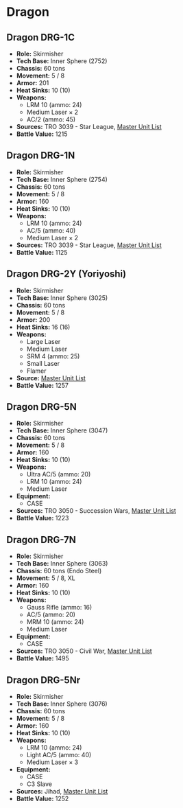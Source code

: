 # Dragon
## Dragon DRG-1C
- **Role:** Skirmisher
- **Tech Base:** Inner Sphere (2752)
- **Chassis:** 60 tons
- **Movement:** 5 / 8
- **Armor:** 201
- **Heat Sinks:** 10 (10)
- **Weapons:**
  - LRM 10 (ammo: 24)
  - Medium Laser × 2
  - AC/2 (ammo: 45)
- **Sources:** TRO 3039 - Star League, [Master Unit List](http://masterunitlist.info/Unit/Details/908/dragon-drg-1c)
- **Battle Value:** 1215

## Dragon DRG-1N
- **Role:** Skirmisher
- **Tech Base:** Inner Sphere (2754)
- **Chassis:** 60 tons
- **Movement:** 5 / 8
- **Armor:** 160
- **Heat Sinks:** 10 (10)
- **Weapons:**
  - LRM 10 (ammo: 24)
  - AC/5 (ammo: 40)
  - Medium Laser × 2
- **Sources:** TRO 3039 - Star League, [Master Unit List](http://masterunitlist.info/Unit/Details/909/dragon-drg-1n)
- **Battle Value:** 1125

## Dragon DRG-2Y (Yoriyoshi)
- **Role:** Skirmisher
- **Tech Base:** Inner Sphere (3025)
- **Chassis:** 60 tons
- **Movement:** 5 / 8
- **Armor:** 200
- **Heat Sinks:** 16 (16)
- **Weapons:**
  - Large Laser
  - Medium Laser
  - SRM 4 (ammo: 25)
  - Small Laser
  - Flamer
- **Source:** [Master Unit List](http://masterunitlist.info/Unit/Details/910/dragon-drg-2y-yoriyoshi)
- **Battle Value:** 1257

## Dragon DRG-5N
- **Role:** Skirmisher
- **Tech Base:** Inner Sphere (3047)
- **Chassis:** 60 tons
- **Movement:** 5 / 8
- **Armor:** 160
- **Heat Sinks:** 10 (10)
- **Weapons:**
  - Ultra AC/5 (ammo: 20)
  - LRM 10 (ammo: 24)
  - Medium Laser
- **Equipment:**
  - CASE
- **Sources:** TRO 3050 - Succession Wars, [Master Unit List](http://masterunitlist.info/Unit/Details/911/dragon-drg-5n)
- **Battle Value:** 1223

## Dragon DRG-7N
- **Role:** Skirmisher
- **Tech Base:** Inner Sphere (3063)
- **Chassis:** 60 tons (Endo Steel)
- **Movement:** 5 / 8, XL
- **Armor:** 160
- **Heat Sinks:** 10 (10)
- **Weapons:**
  - Gauss Rifle (ammo: 16)
  - AC/5 (ammo: 20)
  - MRM 10 (ammo: 24)
  - Medium Laser
- **Equipment:**
  - CASE
- **Sources:** TRO 3050 - Civil War, [Master Unit List](http://masterunitlist.info/Unit/Details/5450/dragon-drg-7n)
- **Battle Value:** 1495

## Dragon DRG-5Nr
- **Role:** Skirmisher
- **Tech Base:** Inner Sphere (3076)
- **Chassis:** 60 tons
- **Movement:** 5 / 8
- **Armor:** 160
- **Heat Sinks:** 10 (10)
- **Weapons:**
  - LRM 10 (ammo: 24)
  - Light AC/5 (ammo: 40)
  - Medium Laser × 3
- **Equipment:**
  - CASE
  - C3 Slave
- **Sources:** Jihad, [Master Unit List](http://masterunitlist.info/Unit/Details/912/dragon-drg-5nr)
- **Battle Value:** 1252

